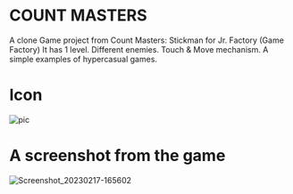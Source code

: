 # COUNT MASTERS
A clone Game project from Count Masters: Stickman for Jr. Factory  (Game Factory)
It has 1 level. Different enemies. Touch & Move mechanism. 
A simple examples of hypercasual games.

# Icon
![pic](https://user-images.githubusercontent.com/101721434/219675563-978da3ec-054f-4de1-8820-4d77c71c7f7d.png)

# A screenshot from the game
![Screenshot_20230217-165602](https://user-images.githubusercontent.com/101721434/219676014-5a3159aa-ebfe-4f1f-9997-4b4cc6507b97.png)
